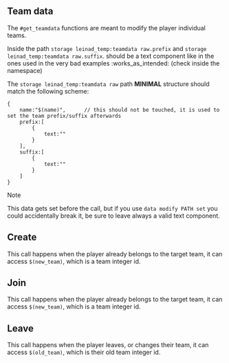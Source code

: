 ##  Team data
The `#get_teamdata` functions are meant to modify the player individual teams.

Inside the path `storage leinad_temp:teamdata raw.prefix` and `storage leinad_temp:teamdata raw.suffix`. should be a text component like in the ones used in the very bad examples :works_as_intended: (check inside the namespace)

The `storage leinad_temp:teamdata raw` path **MINIMAL** structure should match the following scheme:
```
{
    name:"$(name)",      // this should not be touched, it is used to set the team prefix/suffix afterwards
    prefix:[
        {
            text:""
        }
    ],
    suffix:[
        {
            text:""
        }
    ]
}
```

> [!NOTE]
> This data gets set before the call, but if you use `data modify PATH set` you could accidentally break it, be sure to leave always a valid text component.

## Create
This call happens when the player already belongs to the target team, it can access `$(new_team)`, which is a team integer id.

## Join
This call happens when the player already belongs to the target team, it can access `$(new_team)`, which is a team integer id.

## Leave
This call happens when the player leaves, or changes their team, it can access `$(old_team)`, which is their old team integer id.